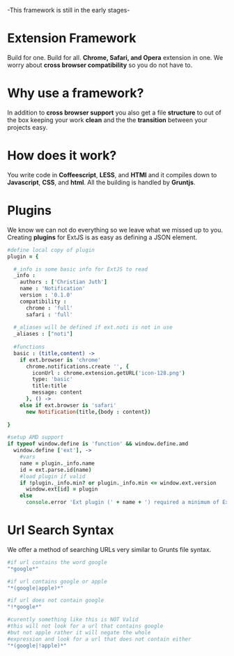 
-This framework is still in the early stages-

Extension Framework
============
Build for one. Build for all. **Chrome, Safari, and Opera** extension in one.  We worry about **cross browser compatibility** so you do not have to.

Why use a framework?
============
In addition to **cross browser support** you also get a file **structure** to out of the box keeping your work **clean** and the the **transition** between your projects easy.


How does it work?
=============
You write code in **Coffeescript**, **LESS**, and **HTMl** and it compiles down to **Javascript**, **CSS**, and **html**.  All the building is handled by **Gruntjs**.

Plugins
=============
We know we can not do everything so we leave what we missed up to you. Creating **plugins** for ExtJS is as easy as defining a JSON element.

```coffeescript
#define local copy of plugin
plugin = {

  #_info is some basic info for ExtJS to read
  _info :
    authors : ['Christian Juth']
    name : 'Notification'
    version : '0.1.0'
    compatibility :
      chrome : 'full'
      safari : 'full'
  
  #_aliases will be defined if ext.noti is not in use
  _aliases : ["noti"]
  
  #functions
  basic : (title,content) ->
    if ext.browser is 'chrome'
      chrome.notifications.create '', {
        iconUrl : chrome.extension.getURL('icon-128.png')
        type: 'basic'
        title:title
        message: content
      }, () ->
    else if ext.browser is 'safari'
      new Notification(title,{body : content})
      
}

#setup AMD support
if typeof window.define is 'function' && window.define.amd
  window.define ['ext'], ->
    #vars
    name = plugin._info.name
    id = ext.parse.id(name)
    #load plugin if valid
    if !plugin._info.min? or plugin._info.min <= window.ext.version
      window.ext[id] = plugin
    else
      console.error 'Ext plugin (' + name + ') required a minimum of ExtJS v' + plugin._info.min
```

Url Search Syntax
============
We offer a method of searching URLs very similar to Grunts file syntax.

```coffeescript
#if url contains the word google
"*google*"

#if url contains google or apple
"*(google|apple)*"

#if url does not contain google
"!*google*"

#curently something like this is NOT Valid
#this will not look for a url that contains google
#but not apple rather it will negate the whole
#expression and look for a url that does not contain either
"*(google|!apple)*"
```
